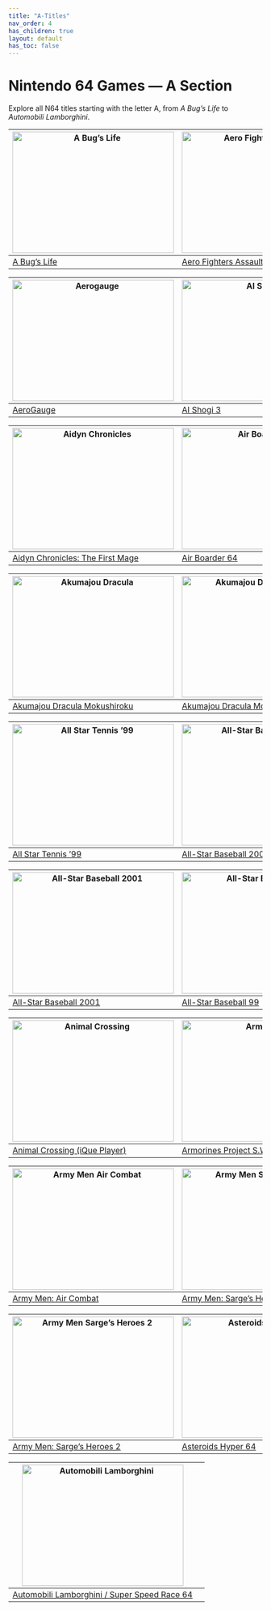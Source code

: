 ```yaml
---
title: "A-Titles"
nav_order: 4
has_children: true
layout: default
has_toc: false
---
```


# Nintendo 64 Games — A Section

Explore all N64 titles starting with the letter A, from *A Bug’s Life* to *Automobili Lamborghini*.

| <a href="a/a-bugs-life"><img src="https://raw.githubusercontent.com/TheGent/n64gamespedia/main/media/usa/Bug's-Life,-A-(USA).png" width="320" height="240" alt="A Bug’s Life"/></a> | <a href="a/aero-fighters-assault"><img src="https://raw.githubusercontent.com/TheGent/n64gamespedia/main/media/usa/AeroFighters-Assault-(USA).png" width="320" height="240" alt="Aero Fighters Assault"/></a> |
|---|---|
| [A Bug’s Life](a/a-bugs-life) | [Aero Fighters Assault](a/aero-fighters-assault) |

| <a href="a/aerogauge"><img src="https://raw.githubusercontent.com/TheGent/n64gamespedia/main/media/usa/AeroGauge-(USA).png" width="320" height="240" alt="Aerogauge"/></a> | <a href="a/ai-shogi-3"><img src="https://images.launchbox-app.com/a9743204-e4b1-4c39-8a2b-24ae367c9a32.png" width="320" height="240" alt="AI Shogi 3"/></a> |
|---|---|
| [AeroGauge](a/aerogauge) | [AI Shogi 3](a/ai-shogi-3) |

| <a href="a/aidyn-chronicles-the-first-mage"><img src="https://raw.githubusercontent.com/TheGent/n64gamespedia/main/media/usa/Aidyn-Chronicles--The-First-Mage-(USA).png" width="320" height="240" alt="Aidyn Chronicles"/></a> | <a href="a/air-boarder-64"><img src="https://raw.githubusercontent.com/TheGent/n64gamespedia/main/media/eur/Air-Boarder-64-(Europe).png" width="320" height="240" alt="Air Boarder 64"/></a> |
|---|---|
| [Aidyn Chronicles: The First Mage](a/aidyn-chronicles) | [Air Boarder 64](a/air-boarder-64) |

| <a href="a/akumajou-dracula-mokushiroku"><img src="https://images.launchbox-app.com/aa7a3f27-700d-412a-8db2-2f755cb91ef5.png" width="320" height="240" alt="Akumajou Dracula"/></a> | <a href="a/akumajou-dracula-gaiden"><img src="https://images.launchbox-app.com/53783cb5-b5a8-4a98-b79f-1e3c8b184da4.png" width="320" height="240" alt="Akumajou Dracula Gaiden"/></a> |
|---|---|
| [Akumajou Dracula Mokushiroku](a/akumajou-dracula) | [Akumajou Dracula Mokushiroku Gaiden](a/akumajou-dracula-gaiden) |

| <a href="a/all-star-tennis-99"><img src="https://raw.githubusercontent.com/TheGent/n64gamespedia/main/media/usa/All-Star-Tennis-'99-(USA).png" width="320" height="240" alt="All Star Tennis ’99"/></a> | <a href="a/all-star-baseball-2000"><img src="https://raw.githubusercontent.com/TheGent/n64gamespedia/main/media/usa/All-Star-Baseball-2000-(USA).png" width="320" height="240" alt="All-Star Baseball 2000"/></a> |
|---|---|
| [All Star Tennis ’99](a/all-star-tennis-99) | [All-Star Baseball 2000](a/all-star-baseball-2000) |

| <a href="a/all-star-baseball-2001"><img src="https://raw.githubusercontent.com/TheGent/n64gamespedia/main/media/usa/All-Star-Baseball-2001-(USA).png" width="320" height="240" alt="All-Star Baseball 2001"/></a> | <a href="a/all-star-baseball-99"><img src="https://raw.githubusercontent.com/TheGent/n64gamespedia/main/media/usa/All-Star-Baseball-'99-(USA).png" width="320" height="240" alt="All-Star Baseball 99"/></a> |
|---|---|
| [All-Star Baseball 2001](a/all-star-baseball-2001) | [All-Star Baseball 99](a/all-star-baseball-99) |

| <a href="a/animal-crossing"><img src="https://images.launchbox-app.com/1e3b3e3f-2f3e-4e7f-9f2f-2b3b3e3f3e3f.png" width="320" height="240" alt="Animal Crossing"/></a> | <a href="a/armorines"><img src="https://raw.githubusercontent.com/TheGent/n64gamespedia/main/media/usa/Armorines--Project-S.W.A.R.M.-(USA).png" width="320" height="240" alt="Armorines"/></a> |
|---|---|
| [Animal Crossing (iQue Player)](a/animal-crossing) | [Armorines Project S.W.A.R.M.](a/armorines) |

| <a href="a/army-men-air-combat"><img src="https://raw.githubusercontent.com/TheGent/n64gamespedia/main/media/usa/Army-Men--Air-Combat-(USA).png" width="320" height="240" alt="Army Men Air Combat"/></a> | <a href="a/army-men-sarges-heroes"><img src="https://raw.githubusercontent.com/TheGent/n64gamespedia/main/media/usa/Army-Men--Sarge's-Heroes-(USA).png" width="320" height="240" alt="Army Men Sarge’s Heroes"/></a> |
|---|---|
| [Army Men: Air Combat](a/army-men-air-combat) | [Army Men: Sarge’s Heroes](a/army-men-sarges-heroes) |

| <a href="a/army-men-sarges-heroes-2"><img src="https://raw.githubusercontent.com/TheGent/n64gamespedia/main/media/usa/Army-Men--Sarge's-Heroes-2-(USA).png" width="320" height="240" alt="Army Men Sarge’s Heroes 2"/></a> | <a href="a/asteroids-hyper-64"><img src="https://raw.githubusercontent.com/TheGent/n64gamespedia/main/media/usa/Asteroids-Hyper-64-(USA).png" width="320" height="240" alt="Asteroids Hyper 64"/></a> |
|---|---|
| [Army Men: Sarge’s Heroes 2](a/army-men-sarges-heroes-2) | [Asteroids Hyper 64](a/asteroids-hyper-64) |

| <a href="a/automobili-lamborghini"><img src="https://raw.githubusercontent.com/TheGent/n64gamespedia/main/media/usa/Automobili-Lamborghini-(USA).png" width="320" height="240" alt="Automobili Lamborghini"/></a> |  |
|---|---|
| [Automobili Lamborghini / Super Speed Race 64](a/automobili-lamborghini) |  |
